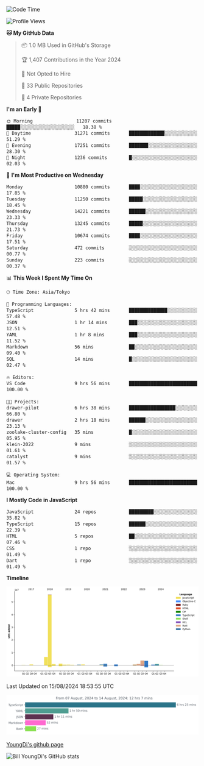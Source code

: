 <!--START_SECTION:waka-->
![Code Time](http://img.shields.io/badge/Code%20Time-848%20hrs%2048%20mins-blue)

![Profile Views](http://img.shields.io/badge/Profile%20Views-0-blue)

**🐱 My GitHub Data** 

> 📦 1.0 MB Used in GitHub's Storage 
 > 
> 🏆 1,407 Contributions in the Year 2024
 > 
> 🚫 Not Opted to Hire
 > 
> 📜 33 Public Repositories 
 > 
> 🔑 4 Private Repositories 
 > 
**I'm an Early 🐤** 

```text
🌞 Morning                11207 commits       █████░░░░░░░░░░░░░░░░░░░░   18.38 % 
🌆 Daytime                31271 commits       █████████████░░░░░░░░░░░░   51.29 % 
🌃 Evening                17251 commits       ███████░░░░░░░░░░░░░░░░░░   28.30 % 
🌙 Night                  1236 commits        █░░░░░░░░░░░░░░░░░░░░░░░░   02.03 % 
```
📅 **I'm Most Productive on Wednesday** 

```text
Monday                   10880 commits       ████░░░░░░░░░░░░░░░░░░░░░   17.85 % 
Tuesday                  11250 commits       █████░░░░░░░░░░░░░░░░░░░░   18.45 % 
Wednesday                14221 commits       ██████░░░░░░░░░░░░░░░░░░░   23.33 % 
Thursday                 13245 commits       █████░░░░░░░░░░░░░░░░░░░░   21.73 % 
Friday                   10674 commits       ████░░░░░░░░░░░░░░░░░░░░░   17.51 % 
Saturday                 472 commits         ░░░░░░░░░░░░░░░░░░░░░░░░░   00.77 % 
Sunday                   223 commits         ░░░░░░░░░░░░░░░░░░░░░░░░░   00.37 % 
```


📊 **This Week I Spent My Time On** 

```text
🕑︎ Time Zone: Asia/Tokyo

💬 Programming Languages: 
TypeScript               5 hrs 42 mins       ██████████████░░░░░░░░░░░   57.48 % 
JSON                     1 hr 14 mins        ███░░░░░░░░░░░░░░░░░░░░░░   12.51 % 
YAML                     1 hr 8 mins         ███░░░░░░░░░░░░░░░░░░░░░░   11.52 % 
Markdown                 56 mins             ██░░░░░░░░░░░░░░░░░░░░░░░   09.40 % 
SQL                      14 mins             █░░░░░░░░░░░░░░░░░░░░░░░░   02.47 % 

🔥 Editors: 
VS Code                  9 hrs 56 mins       █████████████████████████   100.00 % 

🐱‍💻 Projects: 
drawer-pilot             6 hrs 38 mins       █████████████████░░░░░░░░   66.80 % 
drawer                   2 hrs 18 mins       ██████░░░░░░░░░░░░░░░░░░░   23.13 % 
zoolake-cluster-config   35 mins             █░░░░░░░░░░░░░░░░░░░░░░░░   05.95 % 
klein-2022               9 mins              ░░░░░░░░░░░░░░░░░░░░░░░░░   01.61 % 
catalyst                 9 mins              ░░░░░░░░░░░░░░░░░░░░░░░░░   01.57 % 

💻 Operating System: 
Mac                      9 hrs 56 mins       █████████████████████████   100.00 % 
```

**I Mostly Code in JavaScript** 

```text
JavaScript               24 repos            █████████░░░░░░░░░░░░░░░░   35.82 % 
TypeScript               15 repos            ██████░░░░░░░░░░░░░░░░░░░   22.39 % 
HTML                     5 repos             ██░░░░░░░░░░░░░░░░░░░░░░░   07.46 % 
CSS                      1 repo              ░░░░░░░░░░░░░░░░░░░░░░░░░   01.49 % 
Dart                     1 repo              ░░░░░░░░░░░░░░░░░░░░░░░░░   01.49 % 
```



**Timeline**

![Lines of Code chart](https://raw.githubusercontent.com/Youngdi/Youngdi/master/assets/bar_graph.png)


 Last Updated on 15/08/2024 18:53:55 UTC
<!--END_SECTION:waka-->

![wakatime](./images/stat.svg)

[YoungDi's github page](https://youngdi.github.io)

![Bill YoungDi's GitHub stats](https://github-readme-stats.vercel.app/api?username=youngdi&count_private=true&show_icons=true)
